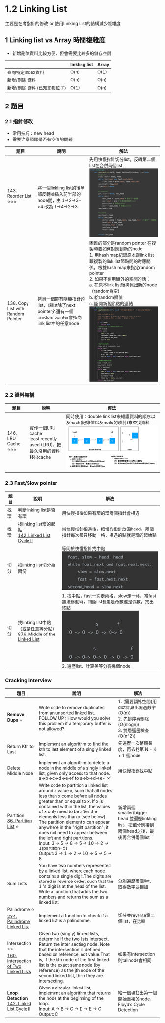 # 1.2 Linking List

主要是在考指針的修改 or 使用Linking List的結構減少複雜度

## 1 Linking list vs Array 時間複雜度

* 新增刪除資料比較方便，但會需要比較多的儲存空間

|                               | linkling list | Array |
| ----------------------------- | ------------- | ----- |
| 查詢特定index資料             | O(n)          | O(1)  |
| 新增/刪除 資料                | O(n)          | O(n)  |
| 新增/刪除 資料 (已知節點位子) | O(1)          | O(n)  |



## 2 題目

### 2.1 指針修改

* 常用技巧：new head
* 需要注意頭尾是否有空值的問題

| 題目                                 | 說明                                                         | 解法                                                         |
| ------------------------------------ | ------------------------------------------------------------ | ------------------------------------------------------------ |
| 143. Reorder List :star::star::star: | 將一個linkling list的後半部反轉並插入前半部的node間，由 1->2->3->4 改為 1->4->2->3 | 先用快慢指針切分list，反轉第二個list在合併兩個list<img src="readme.assets/截圖 2023-01-31 下午7.10.17.png" alt="截圖 2023-01-31 下午7.10.17" style="zoom:67%;" /> |
| 138. Copy List with Random Pointer   | 拷貝一個帶有隨機指針的list，該list除了next pointer外還有一個random pointer會指向link list中的任意node | 困難的部分是random pointer 在複製時要如何對應到新的node<br>1. 用hash map紀錄原本跟link list跟複製的link list節點間的對應關係，根據hash map來指定random pointer<br>2. 如果不使用額外的空間的話：<br>  a. 在原本link list後拷貝出新的node（random為空)<br>  b. 給random賦值<br>  c. 斷開新舊節點的連結<br/><img src="readme.assets/截圖 2023-01-31 下午8.38.49.png" alt="截圖 2023-01-31 下午8.38.49" style="zoom:150%;" /> |

### 2.2 資料結構

| 題目                              | 說明                                                         | 解法                                                         |
| --------------------------------- | ------------------------------------------------------------ | ------------------------------------------------------------ |
| 146. LRU Cache :star::star::star: | 實作一個LRU cache<br> least recently used (LRU)，把最久沒用的資料移出cache | 同時使用：double link list來維護資料的順序以及hash(紀錄值以及node的映射)來查找資料<br><img src="readme.assets/截圖 2023-02-01 下午6.51.23.png" alt="截圖 2023-02-01 下午6.51.23" style="zoom:150%;" /> |

### 2.3 Fast/Slow pointer

| 題目 | 說明                                                         | 解法                                                         |
| ---- | ------------------------------------------------------------ | ------------------------------------------------------------ |
| 找環 | 判斷linking list是否有環                                     | 用快慢指徵如果有環的環兩個指針會相遇                         |
| 找環 | 找linking list環的起點<br />[142. Linked List Cycle II](https://leetcode.com/problems/linked-list-cycle-ii/) | 當快慢指針相遇後，把慢的指針放回head，兩個指針每次都只移動一格，相遇的點就是環的起始點 |
| 切分 | 把linking list切分為兩份                                     | 等同於快慢指針找中點<br><img src="readme.assets/截圖 2023-01-31 下午6.30.21.png" alt="截圖 2023-01-31 下午6.30.21" style="zoom:50%;" /> |
| 切分 | 找linking list中點（或是任意等分點）<br />[876. Middle of the Linked List](https://leetcode.com/problems/middle-of-the-linked-list/) | 1. 找中點，fast一次走兩格，slow走一格，當fast無法移動時，判斷list長度是奇數還是偶數，找出終點<br><img src="readme.assets/截圖 2023-01-31 下午6.23.09.png" alt="截圖 2023-01-31 下午6.23.09" style="zoom:50%;" /><br>2. 遍歷list，計算美等分有幾個node |

### Cracking Interview

| 題目                                                         | 說明                                                         | 解法                                                         |
| ------------------------------------------------------------ | ------------------------------------------------------------ | ------------------------------------------------------------ |
| **Remove Dups** :star:                                       | Write code to remove duplicates from an unsorted linked list.<br/>FOLLOW UP : How would you solve this problem if a temporary buffer is not allowed? | 1. (需要額外空間)用dict計算出現過數字(O(n))<br>2. 先排序再刪除(O(nlogn)) <br>3. 雙層迴圈檢查(O(n^2)) |
| Return Kth to Last                                           | Implement an algorithm to find the kth to last element of a singly linked list. | 先遍歷一次整體長度，再去找第 N - K + 1 個node                |
| Delete Middle Node                                           | Implement an algorithm to delete a node in the middle of a singly linked list, given only access to that node.<br>a->b->c->d->e->f   to   a->b->d->e- >f | 用快慢指針找中點                                             |
| Partition<br />[86. Partition List](https://leetcode.com/problems/partition-list/) :star: | Write code to partition a linked list around a value x, such that all nodes less than x come before all nodes greater than or equal to x. If x is contained within the list, the values of x only need to be after the elements less than x (see below). The partition element x can appear anywhere in the "right partition"; it does not need to appear between the left and right partitions.<br>Input: 3 -> 5 -> 8 -> 5 -> 10 -> 2 -> 1[partition=5] <br>Output: 3 -> 1 -> 2 -> 10 -> 5 -> 5 -> 8 | 新增兩個smaller/bigger head 並遍歷linkling list，把值分別接到兩個head之後，最後再合併兩個list |
| Sum Lists                                                    | You have two numbers represented by a linked list, where each node contains a single digit.The digits are stored in reverse order, such that the 1 's digit is at the head of the list. Write a function that adds the two numbers and returns the sum as a linked list. | 分別遍歷兩個list，取得數字並相加                             |
| Palindrome :star:<br />[234. Palindrome Linked List](https://leetcode.com/problems/palindrome-linked-list/) | Implement a function to check if a linked list is a palindrome. | 切分並reverse第二個list，在比較                              |
| Intersection :star::star:<br />[160. Intersection of Two Linked Lists](https://leetcode.com/problems/intersection-of-two-linked-lists/) | Given two (singly) linked lists, determine if the two lists intersect. Return the inter­ secting node. Note that the intersection is defined based on reference, not value.That is, if the kth node of the first linked list is the exact same node (by reference) as the jth node of the second linked list, then they are intersecting. | 如果有intersection則tailnode會相同                           |
| **Loop Detection**<br>[142. Linked List Cycle II](https://leetcode.com/problems/linked-list-cycle-ii/) | Given a circular linked list, implement an algorithm that returns the node at the beginning of the loop. <br>Input: A -> B -> C -> D -> E -> C<br/>Output: C | 給一個環找出第一個開始重複的node，Floyd’s Cycle Detection    |

